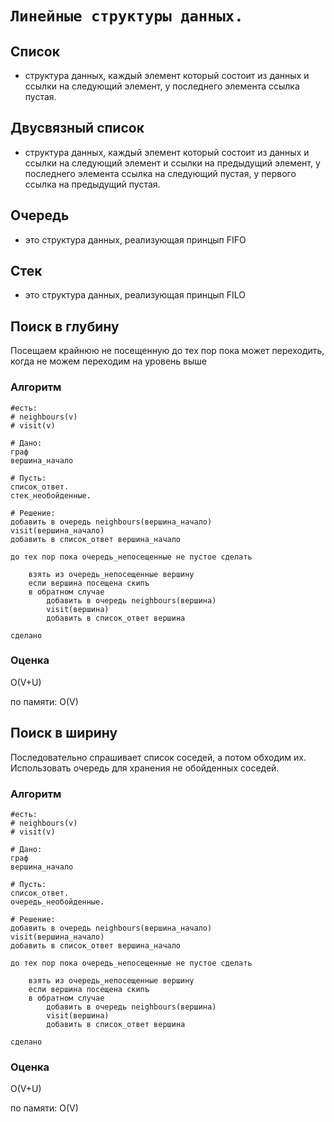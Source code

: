 # `Линейные структуры данных.`

## Список

- структура данных, каждый элемент который состоит из данных и ссылки на следующий элемент, у последнего элемента ссылка пустая.

## Двусвязный список

- структура данных, каждый элемент который состоит из данных и ссылки на следующий элемент и ссылки на предыдущий элемент, у последнего элемента ссылка на следующий пустая, у первого ссылка на предыдущий пустая.

## Очередь

- это структура данных, реализующая принцып FIFO

## Стек

- это структура данных, реализующая принцып FILO

## Поиск в глубину

Посещаем крайнюю не посещенную до тех пор пока может переходить, когда не можем переходим на уровень выше

### Алгоритм
```
#есть:
# neighbours(v)
# visit(v)

# Дано:
граф
вершина_начало

# Пусть:
список_ответ.
стек_необойденные.

# Решение:
добавить в очередь neighbours(вершина_начало)
visit(вершина_начало)
добавить в список_ответ вершина_начало

до тех пор пока очередь_непосещенные не пустое сделать

    взять из очередь_непосещенные вершину
    если вершина посещена скипъ
    в обратном случае
        добавить в очередь neighbours(вершина)
        visit(вершина)
        добавить в список_ответ вершина

сделано
```

### Оценка

O(V+U)

по памяти: O(V)

## Поиск в ширину

Последовательно спрашивает список соседей, а потом обходим их. Использовать очередь для хранения не обойденных соседей.

### Алгоритм

```
#есть:
# neighbours(v)
# visit(v)

# Дано:
граф
вершина_начало

# Пусть:
список_ответ.
очередь_необойденные.

# Решение:
добавить в очередь neighbours(вершина_начало)
visit(вершина_начало)
добавить в список_ответ вершина_начало

до тех пор пока очередь_непосещенные не пустое сделать

    взять из очередь_непосещенные вершину
    если вершина посещена скипъ
    в обратном случае
        добавить в очередь neighbours(вершина)
        visit(вершина)
        добавить в список_ответ вершина

сделано
```

### Оценка

O(V+U)

по памяти: O(V)
